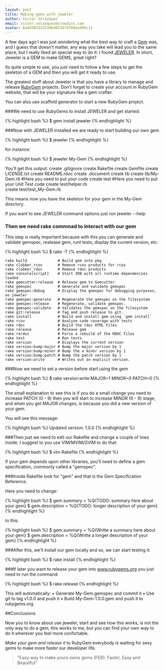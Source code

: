 ```yaml
---
layout: post
title: Making gems with jeweler
author: Victor Velázquez
email: victor.velazquez@crowdint.com
avatar: 8a4d383333234bd653b7d768ee999c11
---
```


A few days ago I was just wondering what the best way to craft a [Gem](http://en.wikipedia.org/wiki/RubyGems) was, and I 
guess that doesn't matter, any way you take will lead you to the same place, but
I really liked an special way to do it: I found [JEWELER](https://github.com/technicalpickles/jeweler). In short, Jeweler is a 
GEM to make GEMS, great right?

Its quite simple to use, you just need to follow a few steps to get the skeleton
of a GEM and then you will get it ready to use.

The greatest stuff about Jeweler is that you have a library to manage and release
[RubyGem](http://en.wikipedia.org/wiki/RubyGems) projects. Don't forget to create
your account in RubyGem website, that will be your signature like a gem crafter.

You can also use scaffold generator to start a new RubyGem project.


###We need to use RubyGems to install JEWELER and get started:

{% highlight bash %}
$ gem install jeweler
{% endhighlight %}


###Now with JEWELER installed we are ready to start building our own gem

{% highlight bash %}
$ jeweler <my-gem-name>
{% endhighlight %}

for instance:

{% highlight bash %}
$ jeweler My-Gem
{% endhighlight %}


You'll get this output:
	create	.gitignore
	create	Rakefile 
	create	Gemfile
	create	LICENSE.txt
	create	README.rdoc
	create	.document
	create	lib
	create	lib/My-Gem.rb   #Here you need to put your code
	create	test 			#Here you need to put your Unit Test code 
	create	test/helper.rb  
	create	test/test_My-Gem.rb

This means now you have the skeleton for your gem in the My-Gem directory.

If you want to see JEWELER command options just run jeweler --help

### Then we need rake commnad to interact with our gem

This step is really important because with this you can generate and validate
gemspec, realease gem, runt tests, display the current version, etc.

{% highlight bash %}
$ rake -T
{% endhighlight %}


	rake build              # Build gem into pkg
	rake clobber_rcov       # Remove rcov products for rcov
	rake clobber_rdoc       # Remove rdoc products
	rake console[script]    # Start IRB with all runtime dependencies loaded
	rake gemcutter:release  # Release gem to Gemcutter
	rake gemspec            # Generate and validate gemspec
	rake gemspec:debug      # Display the gemspec for debugging purposes, as jeweler
	rake gemspec:generate   # Regenerate the gemspec on the filesystem
	rake gemspec:release    # Regenerate, validate gemspec.
	rake gemspec:validate   # Validates the gemspec on the filesystem
	rake git:release        # Tag and push release to git.
	rake install            # Build and install gem using `gem install`
	rake rcov               # Analyze code coverage with tests
	rake rdoc               # Build the rdoc HTML Files
	rake release            # Release gem
	rake rerdoc             # Force a rebuild of the RDOC files
	rake test               # Run tests
	rake version            # Displays the current version
	rake version:bump:major # Bump the major version by 1
	rake version:bump:minor # Bump the a minor version by 1
	rake version:bump:patch # Bump the patch version by 1
	rake version:write      # Writes out an explicit version.

###Now we need to set a version before start using the gem

{% highlight bash %}
$ rake version:write MAJOR=1 MINOR=0 PATCH=0
{% endhighlight %}

The small explanation to see this is if you do a small change you need to
increase PATCH (0 - 9) then you will start to increase MINOR (0 - 9) stage, and
when you get MAJOR changes, is because you did a new version of your gem.

You will see this message: 

{% highlight bash %} 
Updated version: 1.0.0
{% endhighlight %}

###Then just we need to edit our Rakefile and change a couple of lines inside, I suggest to you use VIM/MVIM/GVIM to do that:

{% highlight bash %}
$ vim Rakefile
{% endhighlight %}


If your gem depends upon other libraries, you'll need to define a gem specification, commonly called a "gemspec".

###Inside Rakefile look for "gem" and that is the Gem Specification Reference.

Here you need to change:

{% highlight bash %}
$ gem.summary = %Q{TODO: summary here about your gem}
$ gem.description = %Q{TODO: longer description of your gem}
{% endhighlight %}

  to this:

{% highlight bash %}
$ gem.summary = %Q{Writte a summary here about your gem}
$ gem.description = %Q{Writte a longer description of your gem}
{% endhighlight %}

  
###After this, we'll install our gem locally and so, we can start testing it:

{% highlight bash %}
$ rake install 
{% endhighlight %}

 
###If later you want to release your gem into www.rubygems.org you just need to run the command:

{% highlight bash %}
$ rake release
{% endhighlight %}

This will automatically:
	•	Generate My-Gem.gemspec and commit it
	•	Use git to tag v1.0.0 and push it
	•	Build My-Gem-1.0.0.gem and push it to rubygems.org

##Conclusions

Now you to know about use jeweler, start and see how this works, is
not the only way to do a gem, this works to me, but you can find your own way to do 
it wherever you feel more confortable.

*Make your gem and release it* to RubyGem everybody is waiting for sexy gems to
make more faster our developer life.


>"Easy way to make yours owns gems (FEB). Faster, Easy and Beautiful"
